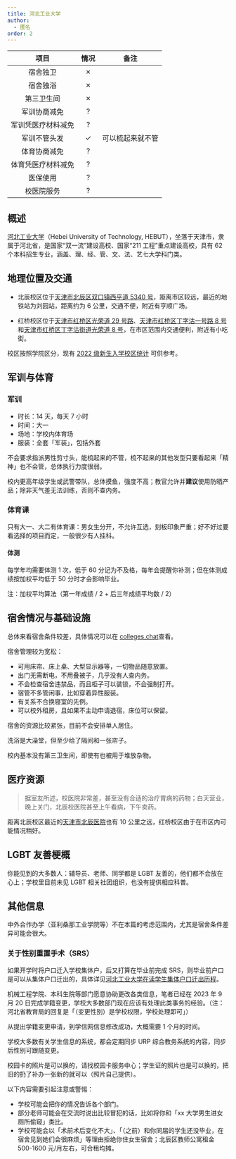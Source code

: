 ```yaml
---
title: 河北工业大学
author:
  - 匿名
order: 2
---
```


|        项目        | 情况 |     备注     |
| :----------------: | :--: | :----------: |
|      宿舍独卫      |  ✗   |              |
|      宿舍独浴      |  ✗   |              |
|     第三卫生间     |  ✗   |              |
|    军训协商减免    |  ?   |              |
| 军训凭医疗材料减免 |  ?   |              |
|    军训不管头发    |  ✓   | 可以梳起来就不管 |
|    体育协商减免    |  ?   |              |
| 体育凭医疗材料减免 |  ?   |              |
|      医保使用      |  ?   |              |
|     校医院服务     |  ?   |              |

## 概述

[河北工业大学](https://www.hebut.edu.cn)（Hebei University of Technology, HEBUT），坐落于天津市，隶属于河北省，是国家“双一流”建设高校、国家“211 工程”重点建设高校，具有 62 个本科招生专业，涵盖、理、经、管、文、法、艺七大学科门类。

## 地理位置及交通

- 北辰校区位于[天津市北辰区双口镇西平道 5340 号](https://amap.com/place/B0FFFGN14S)，距离市区较远，最近的地铁站为刘园站，距离约为 6 公里，交通不便，附近有亨顺广场。

- 红桥校区位于[天津市红桥区光荣道 29 号路](https://amap.com/place/B00160D988)、[天津市红桥区丁字沽一号路 8 号](https://amap.com/place/B00160DT1C)和[天津市红桥区丁字沽街道光荣道 8 号](https://amap.com/place/B001606N4I)，在市区范围内交通便利，附近有小吃街。

校区按照学院区分，现有 [2022 级新生入学校区统计](https://zs.hebut.edu.cn/2022-07-31/154.html) 可供参考。

## 军训与体育

<!--  TODO
      军训能否免训或半训
      体育课能否申请降低标准
      体测如何免测
-->

### 军训

- 时长：14 天，每天 7 小时
- 时间：大一
- 场地：学校内体育场
- 服装：全套「军装」，包括外套

不会要求指派男性剪寸头，能梳起来的不管，梳不起来的其他发型只要看起来「精神」也不会管，总体执行力度很弱。

校内更高年级学生或武警带队，总体摸鱼，强度不高；教官允许并**建议**使用防晒产品；除非天气差无法训练，否则不查内务。

### 体育课

只有大一、大二有体育课：男女生分开，不允许互选，刻板印象严重；好不好过要看选择的项目而定，一般很少有人挂科。

#### 体测

每学年均需要体测 1 次，低于 60 分记为不及格，每年会提醒你补测；但在体测成绩按加权平均低于 50 分时才会影响毕业。

注：加权平均算法（第一年成绩 / 2 + 后三年成绩平均数 / 2）

## 宿舍情况与基础设施

总体来看宿舍条件较差，具体情况可以在 [colleges.chat](https://colleges.chat/universities/he-bei-gong-ye-da-xue)查看。

宿舍管理较为宽松：
- 可用床帘、床上桌、大型显示器等，一切物品随意放置。
- 出门无需断电，不用叠被子，几乎没有人查内务。
- 不会检查宿舍违禁品，而且柜子可以装锁，不会强制打开。
- 宿管不多管闲事，比如穿着异性服装。
- 有关系不合换寝室的先例。
- 可以校外租房，且如果不主动申请退宿，床位可以保留。

宿舍的资源比较紧张，目前不会安排单人居住。

洗浴是大澡堂，但至少给了隔间和一张帘子。

校内基本没有第三卫生间，即使有也被用于堆放杂物。

## 医疗资源

<!--  TODO
      校医院能否开具激素检查
      能否公费或医保购买 HRT药物
      校外的医院能否进行检查与开具药物，能否回校报销，报销是否方便
-->

> 据室友所述，校医院非常差，甚至没有合适的治疗胃病的药物；白天营业，晚上关门，北辰校医院甚至上午看病，下午卖药。

距离北辰校区最近的[天津市北辰医院](https://amap.com/place/B001604CE4)也有 10 公里之远，红桥校区由于在市区内可能情况稍好。

## LGBT 友善梗概

你能见到的大多数人：辅导员、老师、同学都是 LGBT 友善的，他们都不会放在心上；学校里目前未见 LGBT 相关社团组织，也没有提供相应科普。

<!--
    ### 跨性别分布情况

    ::: note
    对于该校现存跨性别数量不需要特别指出（考虑到时效性问题）
    :::

    正文部分

    ### 院系探路

    ::: note
    由于不同院系之间可能差异较大，所以可以在这里写下你所在的院系氛围如何，院系老师、同学是否跨性别友善等等。
    :::

    正文部分
-->

## 其他信息

中外合作办学（亚利桑那工业学院等）不在本篇的考虑范围内，尤其是宿舍条件差异可能会很大。

### 关于性别重置手术（SRS）

如果开学时将户口迁入学校集体户，后又打算在毕业前完成 SRS，则毕业前户口是可以从集体户口迁出的，具体详见[河北工业大学在读学生集体户口迁出历程](https://limee233.github.io/posts/life/jitihukou-move-out/)。

机械工程学院、本科生院等部门愿意协助更改各类信息，笔者已经在 2023 年 9 月 20 日完成学籍变更，学校大多数部门现在应该有处理此类事务的经验。（注：河北省教育局的回复是「（变更性别）是学校权限，学校处理即可」）

从提出学籍变更申请，到学信网信息修改成功，大概需要 1 个月的时间。

学校大多数有关学生信息的系统，都会定期同步 URP 综合教务系统的内容，同步后性别可跟随变更。

校园卡的照片是可以换的，请找校园卡服务中心；学生证的照片也是可以换的，把旧的扔了补办一张新的就可以（照片自己提供）。

以下内容需要引起注意或警惕：
- 学校可能会把你的情况告诉各个部门。
- 部分老师可能会在交流时说出比较冒犯的话，比如将你和「xx 大学男生进女厕所偷窥」类比。
- 学校可能会以「术前术后变化不大」、「（之前）和你同届的学生还没毕业，在宿舍见到她们会很麻烦」等理由拒绝你住女生宿舍；北辰区教师公寓租金 500-1600 元/月左右，可合租均摊。

<!--
    ---

    ## 投稿人联系方式

    ::: note
    如果你愿意，可以进行署名，这需要你在文件头部的 `author` 处添加，并将您的署名添加在下方的小标题中。如果不希望署名，应当修改`author`为`匿名`，并注释掉「投稿人联系方式」示例小标题。

    为了避免不必要的麻烦，如果有多位贡献者且希望署名，请在署名处添加 `等` 字样，来说明该页面可能也包含了其他人的贡献。你还可以在页面末尾留下你的联系方式，如邮箱等，方便学校的其他跨性别或是有意向报考你的学校的跨性别联系你。你也可以以私聊的形式和他们交流学校的更多情况。
    :::

    ### 贡献者姓名

    ::: note
    请考虑联络方式的未来可用性
    :::

    - QQ：1145141919810
    - E-Mail：<example@rle.wiki>
-->

